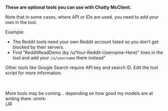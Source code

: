 **These are optional tools you can use with Chatty McClient.**

Note that in some cases, where API or IDs are used, you need to add your own in the tool. 

Example: 
- The Reddit tools need your own Reddit account listed so you don't get blocked by their servers.<br>
- Find "RedditReadDemo (by /u/Your-Reddit-Username-Here)" lines in the tool and add your ```/u/username``` there instead"

Other tools like Google Search require API key and search ID. Edit the tool script for more information.

<br>
<br>
More tools may be coming... depending on how good my models are at writing them :smirk:
<br>
/JR
